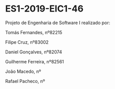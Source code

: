# ES1-2019-EIC1-46

Projeto de Engenharia de Software I realizado por:

Tomás Fernandes, nº82215

Filipe Cruz, nº83002

Daniel Gonçalves, nº82074

Guilherme Ferreira, nº82561

João Macedo, nº

Rafael Pacheco, nº

